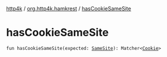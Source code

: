 [http4k](../index.md) / [org.http4k.hamkrest](index.md) / [hasCookieSameSite](./has-cookie-same-site.md)

# hasCookieSameSite

`fun hasCookieSameSite(expected: `[`SameSite`](../org.http4k.core.cookie/-same-site/index.md)`): Matcher<`[`Cookie`](../org.http4k.core.cookie/-cookie/index.md)`>`
